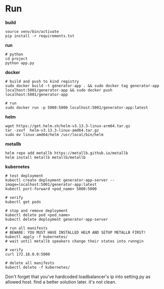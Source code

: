 # Run

**build**
```
source venv/bin/activate
pip install -r requirements.txt
```

**run**

```
# python
cd project
python app.py
```

**docker**

```
# build and push to kind registry
sudo docker build -t generator-app . && sudo docker tag generator-app localhost:5001/generator-app && sudo docker push localhost:5001/generator-app

# run
sudo docker run -p 5000:5000 localhost:5001/generator-app:latest
```

**helm**

```
wget https://get.helm.sh/helm-v3.13.3-linux-arm64.tar.gz
tar -zxvf  helm-v3.13.3-linux-amd64.tar.gz
sudo mv linux-amd64/helm /usr/local/bin/helm
```

**metallb**

```
helm repo add metallb https://metallb.github.io/metallb
helm install metallb metallb/metallb
```

**kubernetes**

```
# test deployment
kubectl create deployment generator-app-server --image=localhost:5001/generator-app:latest
kubectl port-forward <pod_name> 5000:5000

# verify
kubectl get pods

# stop and remove deployment
kubectl delete pod <pod_name>
kubectl delete deployment generator-app-server

# run all manifests
# BEWARE: YOU MUST HAVE INSTALLED HELM AND SETUP METALLB FIRST!
kubectl apply -f kubernetes/
# wait until metallb speakers change their states into runngin

# verify
curl 172.18.0.0:5000

# delete all manifests
kubectl delete -f kubernetes/
```


Don't forget that you've hardcoded loadbalancer's ip into setting.py as allowed host. find a better solution later. it's not clean.
